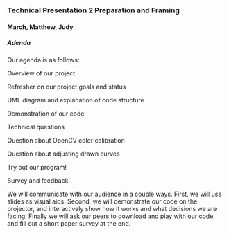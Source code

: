 ### Technical Presentation 2 Preparation and Framing

#### March, Matthew, Judy

##### Adenda
Our agenda is as follows:

Overview of our project
	
   Refresher on our project goals and status

   UML diagram and explanation of code structure

Demonstration of our code

Technical questions 

   Question about OpenCV color calibration

   Question about adjusting drawn curves

Try out our program!

Survey and feedback	


We will communicate with our audience in a couple ways. First, we will use slides as visual aids. Second, we will demonstrate our code on the projector, and interactively show how it works and what decisions we are facing. Finally we will ask our peers to download and play with our code, and fill out a short paper survey at the end.
